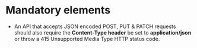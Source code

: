 # Mandatory elements

* An API that accepts JSON encoded POST, PUT & PATCH requests should also require the **Content-Type header** be set to **application/json** or throw a 415 Unsupported Media Type HTTP status code.



